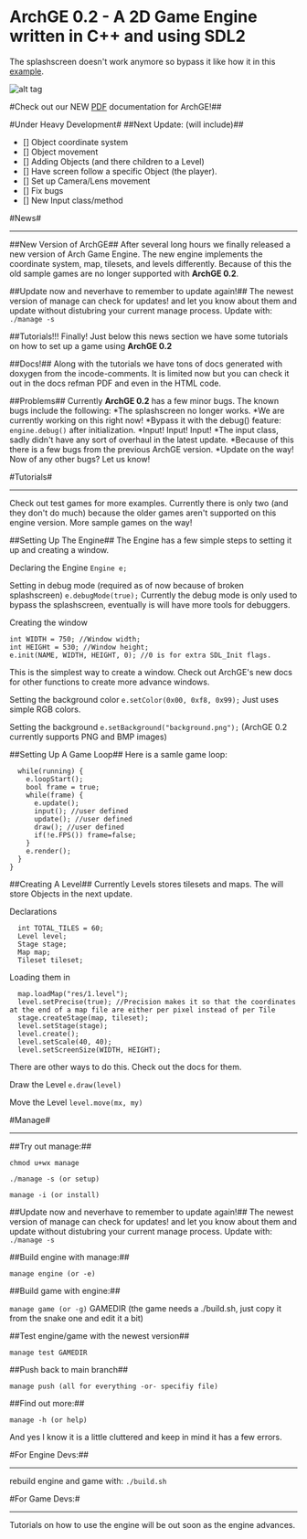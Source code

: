 # ArchGE 0.2 - A 2D Game Engine written in C++ and using SDL2 #

The splashscreen doesn't work anymore so bypass it like how it in this [example](testgames/test/main.cpp).

![alt tag](http://archeantus.net/images/engine-logo.gif)

#Check out our NEW [PDF](docs/latex/refman.pdf) documentation for ArchGE!##

#Under Heavy Development#
##Next Update: (will include)##
- [] Object coordinate system
- [] Object movement
- [] Adding Objects (and there children to a Level)
- [] Have screen follow a specific Object (the player).
- [] Set up Camera/Lens movement
- [] Fix bugs
- [] New Input class/method

#News#
 - - - -

##New Version of ArchGE##
After several long hours we finally released a new version of Arch Game Engine. The new engine implements the coordinate system, map, tilesets, and levels differently. Because of this the old sample games are no longer supported with **ArchGE 0.2**.

##Update now and neverhave to remember to update again!##
The newest version of manage can check for updates! and let you know about them and update without distubring your current manage process.
Update with: `./manage -s`

##Tutorials!!! Finally!
Just below this news section we have some tutorials on how to set up a game using **ArchGE 0.2**

##Docs!##
Along with the tutorials we have tons of docs generated with doxygen from the incode-comments.
It is limited now but you can check it out in the docs refman PDF and even in the HTML code.

##Problems##
Currently **ArchGE 0.2** has a few minor bugs.
The known bugs include the following:
*The splashscreen no longer works.
 *We are currently working on this right now!
 *Bypass it with the debug() feature: `engine.debug()` after initialization.
*Input! Input! Input!
 *The input class, sadly didn't have any sort of overhaul in the latest update.
 *Because of this there is a few bugs from the previous ArchGE version.
 *Update on the way!
Now of any other bugs? Let us know!

#Tutorials#
 - - - -
Check out test games for more examples.
Currently there is only two (and they don't do much) because the older games aren't supported on this engine version.
More sample games on the way!

##Setting Up The Engine##
The Engine has a few simple steps to setting it up and creating a window.

Declaring the Engine
`Engine e;`

Setting in debug mode (required as of now because of broken splashscreen)
`e.debugMode(true);`
Currently the debug mode is only used to bypass the splashscreen, eventually is will have more tools for debuggers.

Creating the window
```string NAME = "Window Title";
int WIDTH = 750; //Window width;
int HEIGHt = 530; //Window height;
e.init(NAME, WIDTH, HEIGHT, 0); //0 is for extra SDL_Init flags.
```
This is the simplest way to create a window. Check out ArchGE's new docs for other functions to create more advance windows.

Setting the background color
`e.setColor(0x00, 0xf8, 0x99);`
Just uses simple RGB colors.

Setting the background
`e.setBackground("background.png");`
(ArchGE 0.2 currently supports PNG and BMP images)

##Setting Up A Game Loop##
Here is a samle game loop:
```void Game::loop() {
  while(running) {
    e.loopStart();
    bool frame = true;
    while(frame) {
      e.update();
      input(); //user defined
      update(); //user defined
      draw(); //user defined
      if(!e.FPS()) frame=false;
    }
    e.render();
  }
}
```

##Creating A Level##
Currently Levels stores tilesets and maps.
The will store Objects in the next update.

Declarations
```int TILE_SIZE = 24;
  int TOTAL_TILES = 60;
  Level level;
  Stage stage;
  Map map;
  Tileset tileset;
```

Loading them in
```tileset.create("tiles", "res/tiles.bmp", e.getRenderer(), TILE_SIZE, TILE_SIZE, TOTAL_TILES/12, 12, TOTAL_TILES); //Name of tileset, file for tiles (BMP or PNG), renderer, width of a tile, height of a tile, how many rows there are, how may tiles per row, how many tiles.
  map.loadMap("res/1.level");
  level.setPrecise(true); //Precision makes it so that the coordinates at the end of a map file are either per pixel instead of per Tile
  stage.createStage(map, tileset);
  level.setStage(stage);
  level.create();
  level.setScale(40, 40);
  level.setScreenSize(WIDTH, HEIGHT);
```
There are other ways to do this. Check out the docs for them.

Draw the Level
`e.draw(level)`

Move the Level
`level.move(mx, my)`

#Manage#
 - - - -

##Try out manage:##

`chmod u+wx manage`

`./manage -s (or setup)`

`manage -i (or install)`

##Update now and neverhave to remember to update again!##
The newest version of manage can check for updates! and let you know about them and update without distubring your current manage process.
Update with: `./manage -s`

##Build engine with manage:##

`manage engine (or -e)`

##Build game with engine:##

`manage game (or -g)` GAMEDIR (the game needs a ./build.sh, just copy it from the snake one and edit it a bit)

##Test engine/game with the newest version##

`manage test GAMEDIR`

##Push back to main branch##

`manage push (all for everything -or- specifiy file)`

##Find out more:##

`manage -h (or help)`

And yes I know it is a little cluttered and keep in mind it has a few errors.

#For Engine Devs:##
 - - - -

rebuild engine and game with: `./build.sh`

#For Game Devs:#
 - - - -

Tutorials on how to use the engine will be out soon as the engine advances.

